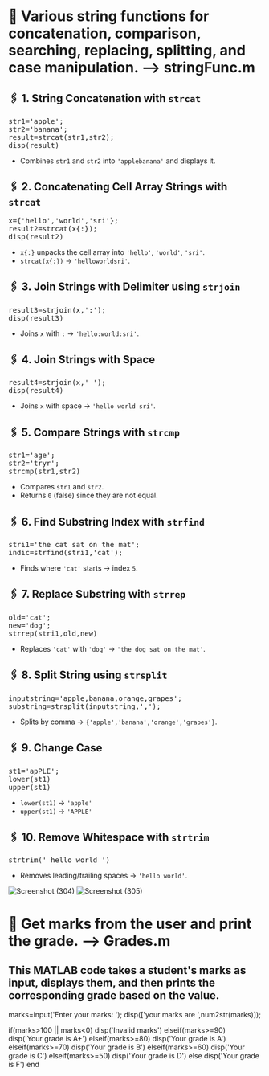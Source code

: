# 📌 Various string functions for concatenation, comparison, searching, replacing, splitting, and case manipulation. --> stringFunc.m
## 🖇️ 1. String Concatenation with ```strcat```
<pre>str1='apple'; 
str2='banana'; 
result=strcat(str1,str2); 
disp(result)
</pre>
- Combines ```str1``` and ```str2``` into ```'applebanana'``` and displays it.

## 🖇️ 2. Concatenating Cell Array Strings with ```strcat```
<pre>x={'hello','world','sri'}; 
result2=strcat(x{:}); 
disp(result2)
</pre>
- ```x{:}``` unpacks the cell array into ```'hello'```, ```'world'```, ```'sri'```.
- ```strcat(x{:})``` → ```'helloworldsri'```.

## 🖇️ 3. Join Strings with Delimiter using ```strjoin```
<pre>result3=strjoin(x,':'); 
disp(result3)
</pre>
- Joins ```x``` with ```:``` → ```'hello:world:sri'```.

## 🖇️ 4. Join Strings with Space
<pre>result4=strjoin(x,' '); 
disp(result4)
</pre>
- Joins ```x``` with space → ```'hello world sri'```.

## 🖇️ 5. Compare Strings with ```strcmp```
<pre>str1='age'; 
str2='tryr';  
strcmp(str1,str2)
</pre>
- Compares ```str1``` and ```str2```.
- Returns ```0``` (false) since they are not equal.

## 🖇️ 6. Find Substring Index with ```strfind```
<pre>stri1='the cat sat on the mat'; 
indic=strfind(stri1,'cat');
</pre>
- Finds where ```'cat'``` starts → index ```5```.

## 🖇️ 7. Replace Substring with ```strrep```
<pre>old='cat'; 
new='dog'; 
strrep(stri1,old,new)
</pre>
- Replaces ```'cat'``` with ```'dog'``` → ```'the dog sat on the mat'```.

## 🖇️ 8. Split String using ```strsplit```
<pre>inputstring='apple,banana,orange,grapes'; 
substring=strsplit(inputstring,',');
</pre>
- Splits by comma → ```{'apple','banana','orange','grapes'}```.

## 🖇️ 9. Change Case
<pre>st1='apPLE'; 
lower(st1) 
upper(st1)
</pre>
- ```lower(st1)``` → ```'apple'```
- ```upper(st1)``` → ```'APPLE'```

## 🖇️ 10. Remove Whitespace with ```strtrim```
<pre>strtrim(' hello world ')</pre>
- Removes leading/trailing spaces → ```'hello world'```.

![Screenshot (304)](https://github.com/user-attachments/assets/ba581dcc-6210-4f0b-bcfb-e8075ed1e0c6)
![Screenshot (305)](https://github.com/user-attachments/assets/7221c558-8e9b-40e6-9987-3326552056b3)

# 📌 Get marks from the user and print the grade. --> Grades.m
## This MATLAB code takes a student's marks as input, displays them, and then prints the corresponding grade based on the value.
  marks=input('Enter your marks: ');
disp(['your marks are ',num2str(marks)]);

if(marks>100 || marks<0)
    disp('Invalid marks')
elseif(marks>=90)
    disp('Your grade is A+')
elseif(marks>=80)
    disp('Your grade is A')
elseif(marks>=70)
    disp('Your grade is B')
elseif(marks>=60)
    disp('Your grade is C')
elseif(marks>=50)
    disp('Your grade is D')
else
    disp('Your grade is F')
end












